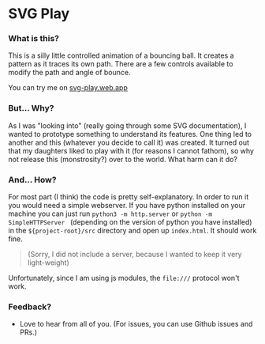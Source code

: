 # SVG Play


### What is this?
This is a silly little controlled animation of a bouncing ball. It creates a pattern as it traces its own path.
There are a few controls available to modify the path and angle of bounce.

You can try me on [svg-play.web.app](https://svg-play.web.app)


### But... Why?
As I was "looking into" (really going through some SVG documentation), I wanted to prototype something to understand its features. One thing led to another and this (whatever you decide to call it) was created. It turned out that my daughters liked to play with it (for reasons I cannot fathom), so why not release this (monstrosity?) over to the world. What harm can it do?


### And... How?
For most part (I think) the code is pretty self-explanatory. In order to run it you would need a simple webserver. If you have python installed on your machine you can just run `python3 -m http.server` or `python -m SimpleHTTPServer
` (depending on the version of python you have installed) in the `${project-root}/src` directory and open up `index.html`. It should work fine.
> (Sorry, I did not include a server, because I wanted to keep it very light-weight)

Unfortunately, since I am using js modules, the `file:///` protocol won't work.

### Feedback?

- Love to hear from all of you. (For issues, you can use Github issues and PRs.)


